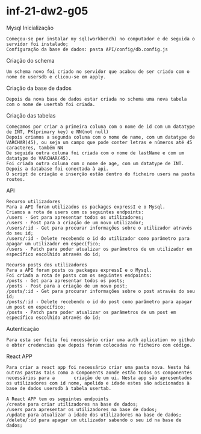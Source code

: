 # inf-21-dw2-g05

Mysql
Inicialização

    Começou-se por instalar my sql(workbench) no computador e de seguida o servidor foi instalado;
    Configuração da base de dados: pasta API/config/db.config.js

Criação do schema

    Um schema novo foi criado no servidor que acabou de ser criado com o nome de usersdb e clicou-se em apply.

Criação da base de dados

    Depois da nova base de dados estar criada no schema uma nova tabela com o nome de usertab foi criada.

Criação das tabelas

    Começamos por criar a primeira coluna com o nome de id com um datatype de INT, PK(primary key) e NN(not null)
    Depois criamos a segunda coluna com o nome de name, com um datatype de VARCHAR(45), ou seja um campo que pode conter letras e números até 45 caracteres, também NN
    De seguida outra coluna foi criada com o nome de lastName e com um datatype de VARCHAR(45).
    Foi criada outra coluna com o nome de age, com um datatype de INT.  
    Depois a database foi conectada à api.
    O script de criação e inserção estão dentro do ficheiro users na pasta routes.


API

    Recurso utilizadores
    Para a API foram utilizados os packages expressI e o Mysql.
    Criamos a rota de users com os seguintes endpoints:
    /users - Get para apresentar todos os utilizadores;
    /users - Post para a criação de um novo utilizador;
    /users/:id - Get para procurar informações sobre o utilizador através do seu id;
    /users/:id - Delete recebendo o id do utilizador como parâmetro para apagar um utilizador em específico;
    /users - Patch para poder atualizar os parâmetros de um utilizador em específico escolhido através do id;
    
    Recurso posts dos utilizadores
    Para a API foram posts os packages expressI e o Mysql.
    Foi criada a rota de posts com os seguintes endpoints:
    /posts - Get para apresentar todos os posts;
    /posts - Post para a criação de um novo post;
    /posts/:id - Get para procurar informações sobre o post através do seu id;
    /posts/:id - Delete recebendo o id do post como parâmetro para apagar um post em específico;
    /posts - Patch para poder atualizar os parâmetros de um post em específico escolhido através do id;
    
    
Autenticação

    Para esta ser feita foi necessário criar uma auth aplication no github e obter credencias que depois foram colocadas no ficheiro com código.

React APP

    Para criar a react app foi necessário criar uma pasta nova. Nesta há outras pastas tais como a Components aonde estão todos os componentes necessários para a       criação de um ui. Nesta app são apresentados os utilizadores com id nome, apelido e idade estes são adicionados à base de dados usersdb à tabela usertab.
    
    A React APP tem os seguintes endpoints
    /create para criar utilizadores na base de dados;
    /users para apresentar os utilizadores na base de dados;
    /update para atualizar a idade dos utilizadores na base de dados;
    /delete/:id para apagar um utilizador sabendo o seu id na base de dados;
